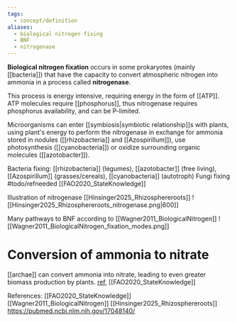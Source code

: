 ```yaml
---
tags:
  - concept/definition
aliases:
  - biological nitrogen fixing
  - BNF
  - nitrogenase
---
```

**Biological nitrogen fixation** occurs in some prokaryotes (mainly [[bacteria]]) that have the capacity to convert atmospheric nitrogen into ammonia in a process called **nitrogenase**.

This process is energy intensive, requiring energy in the form of [[ATP]]. ATP molecules require [[phosphorus]], thus nitrogenase requires phosphorus availability, and can be P-limited. 

Microorganisms can enter [[symbiosis|symbiotic relationship]]s with plants, using plant's energy to perform the nitrogenase in exchange for ammonia stored in nodules ([[rhizobacteria]] and [[Azospirillum]]), use photosynthesis ([[cyanobacteria]]) or oxidize surrounding organic molecules ([[azotobacter]]).

Bacteria fixing: [[rhizobacteria]] (legumes), [[azotobacter]] (free living), [[Azospirillum]] (grasses/cereals), [[cyanobacteria]] (autotroph)
Fungi fixing #todo/refneeded [[FAO2020_StateKnowledge]]

Illustration of nitrogenase [[Hinsinger2025_Rhizosphereroots]]
![[Hinsinger2025_Rhizosphereroots_nitrogenase.png|600]]

Many pathways to BNF according to [[Wagner2011_BiologicalNitrogen]]
![[Wagner2011_BiologicalNitrogen_fixation_modes.png]]

# Conversion of ammonia to nitrate
[[archae]] can convert ammonia into nitrate, leading to even greater biomass production by plants. [ref](https://pubmed.ncbi.nlm.nih.gov/17048140/), [[FAO2020_StateKnowledge]]

References:
[[FAO2020_StateKnowledge]]
[[Wagner2011_BiologicalNitrogen]]
[[Hinsinger2025_Rhizosphereroots]]
https://pubmed.ncbi.nlm.nih.gov/17048140/